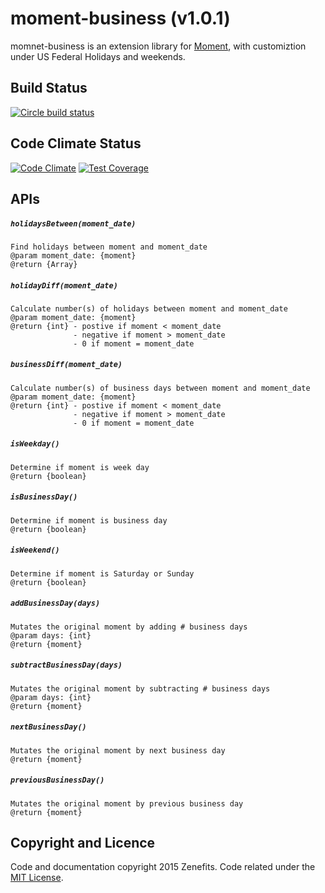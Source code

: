 # moment-business (v1.0.1)

momnet-business is an extension library for [Moment](momentjs.com), with customiztion under US Federal Holidays and weekends.

## Build Status 
[![Circle build status](https://circleci.com/gh/dstyle28/moment_business.svg?style=shield)](https://circleci.com/gh/dstyle28/moment_business)

## Code Climate Status
[![Code Climate](https://codeclimate.com/github/dstyle28/moment_business/badges/gpa.svg)](https://codeclimate.com/github/dstyle28/moment_business)
[![Test Coverage](https://codeclimate.com/github/dstyle28/moment_business/badges/coverage.svg)](https://codeclimate.com/github/dstyle28/moment_business)

## APIs

##### `holidaysBetween(moment_date)`
	Find holidays between moment and moment_date
	@param moment_date: {moment} 
	@return {Array}

##### `holidayDiff(moment_date)`
	Calculate number(s) of holidays between moment and moment_date
	@param moment_date: {moment} 
	@return {int} - postive if moment < moment_date
	              - negative if moment > moment_date
	              - 0 if moment = moment_date
	
##### `businessDiff(moment_date)`
	Calculate number(s) of business days between moment and moment_date
	@param moment_date: {moment} 
	@return {int} - postive if moment < moment_date
	              - negative if moment > moment_date
	              - 0 if moment = moment_date
	              
##### `isWeekday()`
	Determine if moment is week day	
	@return {boolean}

##### `isBusinessDay()`
	Determine if moment is business day
	@return {boolean}

##### `isWeekend()`
	Determine if moment is Saturday or Sunday
	@return {boolean}

##### `addBusinessDay(days)`
	Mutates the original moment by adding # business days
	@param days: {int}
	@return {moment}

##### `subtractBusinessDay(days)`
	Mutates the original moment by subtracting # business days
	@param days: {int}
	@return {moment}

##### `nextBusinessDay()`
	Mutates the original moment by next business day
	@return {moment}

##### `previousBusinessDay()`
	Mutates the original moment by previous business day
	@return {moment}

## Copyright and Licence
Code and documentation copyright 2015 Zenefits. Code related under the [MIT License](https://github.com/dstyle28/moment_business/blob/master/LICENSE).
